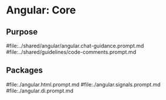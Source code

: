 # Angular: Core

## Purpose

#file:../shared/angular/angular.chat-guidance.prompt.md
#file:../shared/guidelines/code-comments.prompt.md

## Packages

#file:./angular.html.prompt.md
#file:./angular.signals.prompt.md
#file:./angular.di.prompt.md
